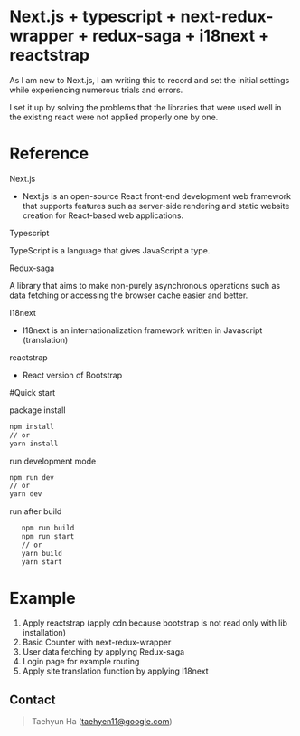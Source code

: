 # Next.js + typescript + next-redux-wrapper + redux-saga + i18next + reactstrap

As I am new to Next.js, I am writing this to record and set the initial settings while experiencing numerous trials and errors.

I set it up by solving the problems that the libraries that were used well in the existing react were not applied properly one by one.

# Reference

Next.js

- Next.js is an open-source React front-end development web framework that supports features such as server-side rendering and static website creation for React-based web applications.

Typescript

TypeScript is a language that gives JavaScript a type.

Redux-saga

A library that aims to make non-purely asynchronous operations such as data fetching or accessing the browser cache easier and better.

I18next

- I18next is an internationalization framework written in Javascript (translation)

reactstrap

- React version of Bootstrap

#Quick start

package install

```bash
npm install
// or
yarn install
```

run development mode

```bash
npm run dev
// or
yarn dev
```

run after build

```bash
   npm run build
   npm run start
   // or
   yarn build
   yarn start
```

# Example

1. Apply reactstrap (apply cdn because bootstrap is not read only with lib installation)
2. Basic Counter with next-redux-wrapper
3. User data fetching by applying Redux-saga
4. Login page for example routing
5. Apply site translation function by applying I18next

## Contact

> Taehyun Ha ([taehyen11@google.com](mailto:taehyen11@google.com))